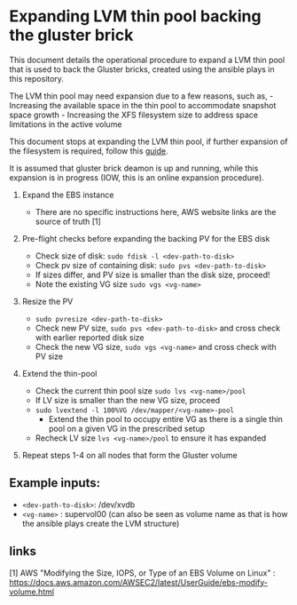 # Expanding LVM thin pool backing the gluster brick

This document details the operational procedure to expand a LVM thin pool that
is used to back the Gluster bricks, created using the ansible plays in this
repository.

The LVM thin pool may need expansion due to a few reasons, such as,
    - Increasing the available space in the thin pool to accommodate snapshot
    space growth
    - Increasing the XFS filesystem size to address space limitations in the
    active volume

This document stops at expanding the LVM thin pool, if further expansion of the
filesystem is required, follow this [guide](resizing-gluster-brick.md).

It is assumed that gluster brick deamon is up and running, while this expansion
is in progress (IOW, this is an online expansion procedure).

1. Expand the EBS instance
    - There are no specific instructions here, AWS website links are the source
    of truth [1]

2. Pre-flight checks before expanding the backing PV for the EBS disk
    - Check size of disk: `sudo fdisk -l <dev-path-to-disk>`
    - Check pv size of containing disk: `sudo pvs <dev-path-to-disk>`
    - If sizes differ, and PV size is smaller than the disk size, proceed!
    - Note the existing VG size `sudo vgs <vg-name>`

3. Resize the PV
    - `sudo pvresize <dev-path-to-disk>`
    - Check new PV size, `sudo pvs <dev-path-to-disk>` and cross check with
        earlier reported disk size
    - Check the new VG size, `sudo vgs <vg-name>` and cross check with PV size

4. Extend the thin-pool
    - Check the current thin pool size `sudo lvs <vg-name>/pool`
    - If LV size is smaller than the new VG size, proceed
    - `sudo lvextend -l 100%VG /dev/mapper/<vg-name>-pool`
        - Extend the thin pool to occupy entire VG as there is a single
    thin pool on a given VG in the prescribed setup
    - Recheck LV size `lvs <vg-name>/pool` to ensure it has expanded

5. Repeat steps 1-4 on all nodes that form the Gluster volume

## Example inputs:
- `<dev-path-to-disk>`: /dev/xvdb
- `<vg-name>`         : supervol00 (can also be seen as volume name as that is
                                how the ansible plays create the LVM structure)

## links
[1] AWS "Modifying the Size, IOPS, or Type of an EBS Volume on Linux" :
    https://docs.aws.amazon.com/AWSEC2/latest/UserGuide/ebs-modify-volume.html
